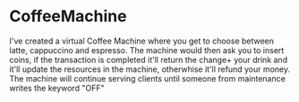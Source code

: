 # CoffeeMachine
I've created a virtual Coffee Machine where you get to choose between latte, cappuccino and espresso. The machine would then ask you to insert coins, if the transaction is completed
it'll return the change+ your drink and it'll update the resources in the machine, otherwhise it'll refund your money. 
The machine will continue serving clients until someone from maintenance writes the keyword "OFF"
